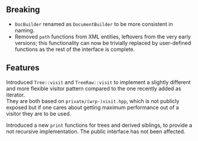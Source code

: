 ## Breaking

- `DocBuilder` renamed as `DocumentBuilder` to be more consistent in naming.
- Removed `path` functions from XML entities, leftovers from the very early versions; this functionality can now be trivially replaced by user-defined functions as the rest of the interface is complete.

## Features

Introduced `Tree::visit` and `TreeRaw::visit` to implement a slightly different and more flexible visitor pattern compared to the one recently added as iterator.  
They are both based on `private/(wrp-)visit.hpp`, which is not publicly exposed but if one cares about getting maximum performance out of a visitor they are to be used.  

Introduced a new `print` functions for trees and derived siblings, to provide a not recursive implementation. The public interface has not been affected.